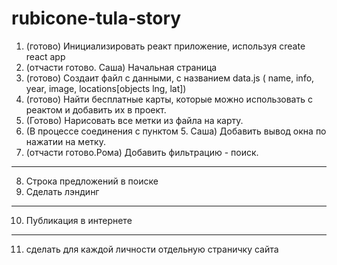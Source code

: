 # rubicone-tula-story

1. (готово)  Инициализировать реакт приложение, используя create react app
2. (отчасти готово. Саша)  Начальная страница 
3. (готово)  Создаит файл с данными, с названием data.js ( name, info, year, image, locations[objects lng, lat])
4. (готово)  Найти бесплатные карты, которые можно использовать с реактом и добавить их в проект. 
5. (Готово)  Нарисовать все метки из файла на карту. 
6. (В процессе соединения с пунктом 5. Саша)  Добавить вывод окна по нажатии на метку.
7. (отчасти готово.Рома)  Добавить фильтрацию - поиск.
-------------------------------------------
8. Строка предложений в поиске
9. Сделать лэндинг 
-------------------------------------------
10. Публикация в интернете
-----------------------------------
11. сделать для каждой личности отдельную страничку сайта 
